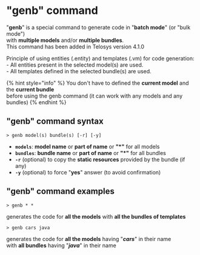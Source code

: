 # "genb" command

"**genb**" is a special command to generate code in "**batch mode**" (or "bulk mode") \
with **multiple models** and/or **multiple bundles**. \
This command has been added in Telosys version 4.1.0

Principle of using entities (.entity) and templates (.vm) for code generation:\
&#x20; \- All entities present in the selected model(s) are used.\
&#x20; \- All templates defined in the selected bundle(s) are used.

{% hint style="info" %}
You don't have to defined the **current model** and the **current bundle** \
before using the genb command (it can work with any models and any bundles)
{% endhint %}

## "genb" command syntax

```
> genb model(s) bundle(s) [-r] [-y]
```

* **`models`**:    **model name** or **part of name** or **"\*"** for all models
* **`bundles`**:  **bundle name**  or **part of name**  or **"\*"** for all bundles
* **`-r`**  (optional) to copy the **static resources** provided by the bundle (if any)
* **`-y`**  (optional) to force "**yes**" answer (to avoid confirmation)



## "genb" command examples

```
> genb * *
```

generates the code for **all the models** with **all the bundles of templates**&#x20;



```
> genb cars java 
```

generates the code for **all the models** having "_**cars**_" in their name \
with **all bundles** having "_**java**_" in their name

